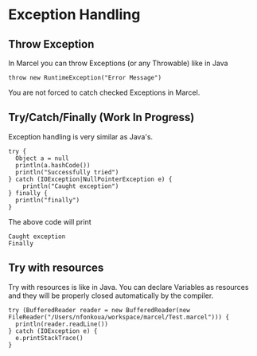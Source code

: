 # Exception Handling

## Throw Exception

In Marcel you can throw Exceptions (or any Throwable) like in Java

```marcel
throw new RuntimeException("Error Message")
```

You are not forced to catch checked Exceptions in Marcel.

## Try/Catch/Finally (Work In Progress)
Exception handling is very similar as Java's.


````marcel
try {
  Object a = null
  println(a.hashCode())
  println("Successfully tried")
} catch (IOException|NullPointerException e) {
    println("Caught exception")
} finally {
  println("finally")
}
````

The above code will print
`````text
Caught exception
Finally
`````

## Try with resources

Try with resources is like in Java. You can declare Variables as resources and they will be properly closed automatically by the compiler.

````marcel
try (BufferedReader reader = new BufferedReader(new FileReader("/Users/nfonkoua/workspace/marcel/Test.marcel"))) {
  println(reader.readLine())
} catch (IOException e) {
  e.printStackTrace()
}
````